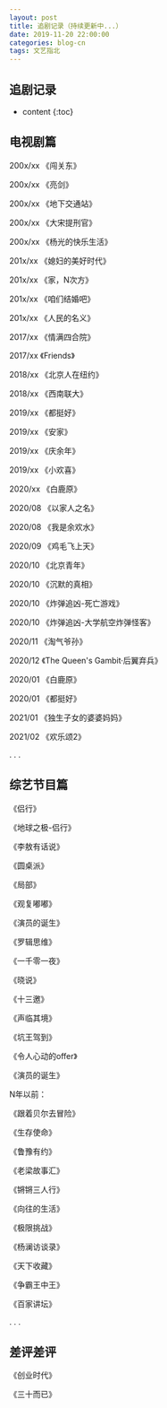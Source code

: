 ```yaml
---
layout: post
title: 追剧记录（持续更新中...）
date: 2019-11-20 22:00:00
categories: blog-cn
tags: 文艺指北
--- 
```



<h2>追剧记录</h2>

* content
{:toc}

## 电视剧篇

200x/xx  《闯关东》

200x/xx  《亮剑》

200x/xx  《地下交通站》

200x/xx  《大宋提刑官》

200x/xx  《杨光的快乐生活》

201x/xx  《媳妇的美好时代》

201x/xx  《家，N次方》

201x/xx  《咱们结婚吧》

201x/xx  《人民的名义》

2017/xx  《情满四合院》

2017/xx  《Friends》

2018/xx  《北京人在纽约》

2018/xx  《西南联大》

2019/xx  《都挺好》

2019/xx  《安家》

2019/xx  《庆余年》

2019/xx  《小欢喜》

2020/xx  《白鹿原》

2020/08  《以家人之名》

2020/08  《我是余欢水》

2020/09  《鸡毛飞上天》

2020/10  《北京青年》

2020/10  《沉默的真相》

2020/10  《炸弹追凶-死亡游戏》

2020/10  《炸弹追凶-大学航空炸弹怪客》

2020/11  《淘气爷孙》

2020/12  《The Queen's Gambit·后翼弃兵》

2020/01  《白鹿原》

2020/01  《都挺好》

2021/01  《独生子女的婆婆妈妈》

2021/02  《欢乐颂2》

. . .

## 综艺节目篇

《侣行》

《地球之极-侣行》

《李敖有话说》

《圆桌派》

《局部》

《观复嘟嘟》

《演员的诞生》

《罗辑思维》

《一千零一夜》

《晓说》

《十三邀》

《声临其境》

《坑王驾到》

《令人心动的offer》

《演员的诞生》

N年以前：

《跟着贝尔去冒险》

《生存使命》

《鲁豫有约》

《老梁故事汇》

《锵锵三人行》

《向往的生活》

《极限挑战》

《杨澜访谈录》

《天下收藏》

《争霸王中王》

《百家讲坛》

. . .


## 差评差评

《创业时代》

《三十而已》